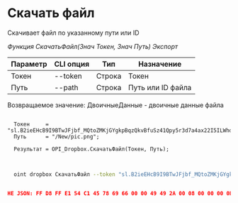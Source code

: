 ﻿---
sidebar_position: 11
---

# Скачать файл
 Скачивает файл по указанному пути или ID


*Функция СкачатьФайл(Знач Токен, Знач Путь) Экспорт*

  | Параметр | CLI опция | Тип | Назначение |
  |-|-|-|-|
  | Токен | --token | Строка | Токен |
  | Путь | --path | Строка | Путь или ID файла |

  
  Возвращаемое значение:   ДвоичныеДанные - двоичные данные файла

```bsl title="Пример кода"
	
  Токен     = "sl.B2ieEHcB9I9BTwJFjbf_MQtoZMKjGYgkpBqzQkvBfuSz41Qpy5r3d7a4ax22I5ILWhd9KLbN5L...";
  Путь      = "/New/pic.png";
  
  Результат = OPI_Dropbox.СкачатьФайл(Токен, Путь);
	
```

```sh title="Пример команды CLI"
    
  oint dropbox СкачатьФайл --token "sl.B2ieEHcB9I9BTwJFjbf_MQtoZMKjGYgkpBqzQkvBfuSz41Qpy5r3d7a4ax22I5ILWhd9KLbN5L..." --path %path%

```


```json title="Результат"

НЕ JSON: FF D8 FF E1 54 C1 45 78 69 66 00 00 49 49 2A 00 08 00 00 00 0B 00 0E 01 02 00 20 00 00 00 92 00 00 00 0F 01 02 00 05 00 00 00 B2 00 00 00 10 01 02 00 07 00 00 00 B8 00 00 00 12 01 03 00 01 00…

```
